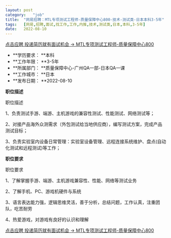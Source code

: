 ```yaml
---
layout:	post
category:	"job"
title:	"网易招聘：MTL专项测试工程师-质量保障中心800-技术-测试类-日本本科3-5年"
tags:	[网易,招聘,面试,找工作,工作,内推,技术,测试类,日本,本科,3-5年]
date:	2022-08-10
---
```


[点击应聘 投递简历就有面试机会 ->  MTL专项测试工程师-质量保障中心800](http://mobile.bole.netease.com/bole/boleDetail?id=42039&employeeId=346f03c3cda5f04c&key=all)



- **学历要求： **本科
- **工作年限： **3-5年
- **所属部门： **质量保障中心-广州QA一部-日本QA一课
- **工作城市： **日本
- **发布日期： **2022-08-10



**职位描述**

职位描述

1、负责测试手游、端游、主机游戏的兼容性测试、性能测试、网络测试等；

2、对接产品海外众测需求（外包测试给当地供应商），编写测试方案，完成产品测试目标；

3、负责实验室内设备日常管理：实验室设备管理、远程连接系统维护、盘点(自动化测试和远程测试)等工作；





**职位要求**

职位要求

1、了解掌握手游、端游、主机游戏兼容性、性能、网络等测试业务

2、了解手机、PC、游戏机硬件与系统

3、语言表达能力强，逻辑思维灵活，善于分析，总结问题，工作认真，注重团队，吃苦耐劳

4、热爱游戏，对游戏有良好的认识和理解







[点击应聘 投递简历就有面试机会 ->  MTL专项测试工程师-质量保障中心800](http://mobile.bole.netease.com/bole/boleDetail?id=42039&employeeId=346f03c3cda5f04c&key=all)